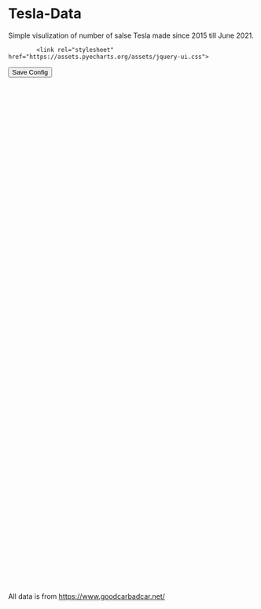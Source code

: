 # Tesla-Data
 
 Simple visulization of number of salse Tesla made since 2015 till June 2021.
 

<!DOCTYPE html>
<head>
    <meta charset="UTF-8">
    <title>Awesome-pyecharts</title>
            <script type="text/javascript" src="https://assets.pyecharts.org/assets/echarts.min.js"></script>
        <script type="text/javascript" src="https://assets.pyecharts.org/assets/jquery.min.js"></script>
        <script type="text/javascript" src="https://assets.pyecharts.org/assets/jquery-ui.min.js"></script>
        <script type="text/javascript" src="https://assets.pyecharts.org/assets/ResizeSensor.js"></script>

            <link rel="stylesheet"  href="https://assets.pyecharts.org/assets/jquery-ui.css">

</head>
<body>
    <style>.box {  }; </style>
        <button onclick="downloadCfg()">Save Config</button>
    <div class="box">
                <div id="a4a32a9dcf33494ebe4a451c4b260c0d" class="chart-container" style="width:900px; height:500px;"></div>
    <script>
        var chart_a4a32a9dcf33494ebe4a451c4b260c0d = echarts.init(
            document.getElementById('a4a32a9dcf33494ebe4a451c4b260c0d'), 'white', {renderer: 'canvas'});
        var option_a4a32a9dcf33494ebe4a451c4b260c0d = {
    "animation": true,
    "animationThreshold": 2000,
    "animationDuration": 1000,
    "animationEasing": "cubicOut",
    "animationDelay": 0,
    "animationDurationUpdate": 300,
    "animationEasingUpdate": "cubicOut",
    "animationDelayUpdate": 0,
    "color": [
        "#c23531",
        "#2f4554",
        "#61a0a8",
        "#d48265",
        "#749f83",
        "#ca8622",
        "#bda29a",
        "#6e7074",
        "#546570",
        "#c4ccd3",
        "#f05b72",
        "#ef5b9c",
        "#f47920",
        "#905a3d",
        "#fab27b",
        "#2a5caa",
        "#444693",
        "#726930",
        "#b2d235",
        "#6d8346",
        "#ac6767",
        "#1d953f",
        "#6950a1",
        "#918597"
    ],
    "series": [
        {
            "type": "bar",
            "name": "Model S",
            "legendHoverLink": true,
            "data": [
                0.0,
                2000.0,
                1200.0,
                1700.0,
                1700.0,
                1700.0,
                1700.0,
                1700.0,
                1700.0,
                1700.0,
                1700.0,
                1845.0,
                2000.0,
                2000.0,
                2000.0,
                2000.0,
                2000.0,
                2000.0,
                2000.0,
                2000.0,
                2000.0,
                2000.0,
                2000.0,
                2000.0,
                1600.0,
                1800.0,
                1800.0,
                2400.0,
                2400.0,
                2400.0,
                2400.0,
                2400.0,
                2400.0,
                2400.0,
                2400.0,
                2400.0,
                2800.0,
                2800.0,
                2800.0,
                1250.0,
                2800.0,
                2800.0,
                1100.0,
                2500.0,
                3750.0,
                1350.0,
                2750.0,
                3250.0,
                875.0,
                800.0,
                2275.0,
                825.0,
                1025.0,
                1750.0,
                975.0,
                1050.0,
                1100.0,
                1235.0,
                1280.0,
                1235.0,
                1900.0,
                1700.0,
                1000.0,
                576.0,
                1280.0,
                1344.0,
                2630.0,
                2338.0,
                2532.0,
                1687.0,
                1386.0,
                1928.0,
                1330.0,
                1330.0,
                1496.0,
                338.0,
                325.0,
                338.0,
                0.0,
                0.0,
                0.0,
                0.0,
                0.0,
                0.0
            ],
            "showBackground": false,
            "stack": "stack1",
            "barMinHeight": 0,
            "barCategoryGap": "50%",
            "barGap": "30%",
            "large": false,
            "largeThreshold": 400,
            "seriesLayoutBy": "column",
            "datasetIndex": 0,
            "clip": true,
            "zlevel": 0,
            "z": 2,
            "label": {
                "show": false,
                "position": "top",
                "margin": 8
            },
            "rippleEffect": {
                "show": true,
                "brushType": "stroke",
                "scale": 2.5,
                "period": 4
            }
        },
        {
            "type": "bar",
            "name": "Model X",
            "legendHoverLink": true,
            "data": [
                0.0,
                0.0,
                0.0,
                0.0,
                0.0,
                0.0,
                0.0,
                0.0,
                0.0,
                30.0,
                12.0,
                55.0,
                75.0,
                150.0,
                250.0,
                250.0,
                250.0,
                250.0,
                250.0,
                250.0,
                250.0,
                250.0,
                250.0,
                250.0,
                1200.0,
                1200.0,
                1200.0,
                2000.0,
                2000.0,
                2000.0,
                2000.0,
                2000.0,
                2000.0,
                2000.0,
                2000.0,
                2000.0,
                2200.0,
                2200.0,
                2200.0,
                1025.0,
                2200.0,
                2200.0,
                1325.0,
                1400.0,
                3975.0,
                1225.0,
                3200.0,
                4100.0,
                950.0,
                1100.0,
                2175.0,
                1050.0,
                1375.0,
                2725.0,
                1225.0,
                1825.0,
                1675.0,
                1811.0,
                1878.0,
                1811.0,
                1450.0,
                1250.0,
                1000.0,
                648.0,
                1440.0,
                1512.0,
                2735.0,
                2431.0,
                2634.0,
                3711.0,
                3048.0,
                4241.0,
                1634.0,
                1634.0,
                1838.0,
                371.0,
                357.0,
                371.0,
                0.0,
                0.0,
                0.0,
                0.0,
                0.0,
                0.0
            ],
            "showBackground": false,
            "stack": "stack1",
            "barMinHeight": 0,
            "barCategoryGap": "50%",
            "barGap": "30%",
            "large": false,
            "largeThreshold": 400,
            "seriesLayoutBy": "column",
            "datasetIndex": 0,
            "clip": true,
            "zlevel": 0,
            "z": 2,
            "label": {
                "show": false,
                "position": "top",
                "margin": 8
            },
            "rippleEffect": {
                "show": true,
                "brushType": "stroke",
                "scale": 2.5,
                "period": 4
            }
        },
        {
            "type": "bar",
            "name": "Model 3",
            "legendHoverLink": true,
            "data": [
                0.0,
                0.0,
                0.0,
                0.0,
                0.0,
                0.0,
                0.0,
                0.0,
                0.0,
                0.0,
                0.0,
                0.0,
                0.0,
                0.0,
                0.0,
                0.0,
                0.0,
                0.0,
                0.0,
                0.0,
                0.0,
                0.0,
                0.0,
                0.0,
                0.0,
                0.0,
                0.0,
                0.0,
                0.0,
                0.0,
                0.0,
                0.0,
                117.0,
                145.0,
                345.0,
                1060.0,
                1875.0,
                2485.0,
                3820.0,
                3875.0,
                6250.0,
                6062.0,
                14250.0,
                17800.0,
                22250.0,
                17750.0,
                18650.0,
                25250.0,
                6500.0,
                5750.0,
                10175.0,
                10050.0,
                13950.0,
                20550.0,
                13450.0,
                13150.0,
                20250.0,
                15566.0,
                16143.0,
                15566.0,
                19000.0,
                17500.0,
                8000.0,
                5400.0,
                12000.0,
                12600.0,
                31208.0,
                27740.0,
                30052.0,
                14506.0,
                11916.0,
                16578.0,
                7395.0,
                7395.0,
                8320.0,
                9590.0,
                9221.0,
                9590.0,
                0.0,
                0.0,
                0.0,
                0.0,
                0.0,
                0.0
            ],
            "showBackground": false,
            "stack": "stack1",
            "barMinHeight": 0,
            "barCategoryGap": "50%",
            "barGap": "30%",
            "large": false,
            "largeThreshold": 400,
            "seriesLayoutBy": "column",
            "datasetIndex": 0,
            "clip": true,
            "zlevel": 0,
            "z": 2,
            "label": {
                "show": false,
                "position": "top",
                "margin": 8
            },
            "rippleEffect": {
                "show": true,
                "brushType": "stroke",
                "scale": 2.5,
                "period": 4
            }
        }
    ],
    "legend": [
        {
            "data": [
                "Model S",
                "Model X",
                "Model 3"
            ],
            "selected": {
                "Model S": true,
                "Model X": true,
                "Model 3": true
            },
            "show": true,
            "padding": 5,
            "itemGap": 10,
            "itemWidth": 25,
            "itemHeight": 14
        }
    ],
    "tooltip": {
        "show": true,
        "trigger": "item",
        "triggerOn": "mousemove|click",
        "axisPointer": {
            "type": "line"
        },
        "showContent": true,
        "alwaysShowContent": false,
        "showDelay": 0,
        "hideDelay": 100,
        "textStyle": {
            "fontSize": 14
        },
        "borderWidth": 0,
        "padding": 5
    },
    "xAxis": [
        {
            "show": true,
            "scale": false,
            "nameLocation": "end",
            "nameGap": 15,
            "gridIndex": 0,
            "inverse": false,
            "offset": 0,
            "splitNumber": 5,
            "minInterval": 0,
            "splitLine": {
                "show": false,
                "lineStyle": {
                    "show": true,
                    "width": 1,
                    "opacity": 1,
                    "curveness": 0,
                    "type": "solid"
                }
            },
            "data": [
                "Jan 2015",
                "Feb 2015",
                "Mar 2015",
                "Apr 2015",
                "May 2015",
                "Jun 2015",
                "Jul 2015",
                "Aug 2015",
                "Sep 2015",
                "Oct 2015",
                "Nov 2015",
                "Dec 2015",
                "Jan 2016",
                "Feb 2016",
                "Mar 2016",
                "Apr 2016",
                "May 2016",
                "Jun 2016",
                "Jul 2016",
                "Aug 2016",
                "Sep 2016",
                "Oct 2016",
                "Nov 2016",
                "Dec 2016",
                "Jan 2017",
                "Feb 2017",
                "Mar 2017",
                "Apr 2017",
                "May 2017",
                "Jun 2017",
                "Jul 2017",
                "Aug 2017",
                "Sep 2017",
                "Oct 2017",
                "Nov 2017",
                "Dec 2017",
                "Jan 2018",
                "Feb 2018",
                "Mar 2018",
                "Apr 2018",
                "May 2018",
                "Jun 2018",
                "Jul 2018",
                "Aug 2018",
                "Sep 2018",
                "Oct 2018",
                "Nov 2018",
                "Dec 2018",
                "Jan 2019",
                "Feb 2019",
                "Mar 2019",
                "Apr 2019",
                "May 2019",
                "Jun 2019",
                "Jul 2019",
                "Aug 2019",
                "Sep 2019",
                "Oct 2019",
                "Nov 2019",
                "Dec 2019",
                "Jan 2020",
                "Feb 2020",
                "Mar 2020",
                "Apr 2020",
                "May 2020",
                "Jun 2020",
                "Jul 2020",
                "Aug 2020",
                "Sep 2020",
                "Oct 2020",
                "Nov 2020",
                "Dec 2020",
                "Jan 2021",
                "Feb 2021",
                "Mar 2021",
                "Apr 2021",
                "May 2021",
                "Jun 2021",
                "Jul 2021",
                "Aug 2021",
                "Sep 2021",
                "Oct 2021",
                "Nov 2021",
                "Dec 2021"
            ]
        }
    ],
    "yAxis": [
        {
            "show": true,
            "scale": false,
            "nameLocation": "end",
            "nameGap": 15,
            "gridIndex": 0,
            "inverse": false,
            "offset": 0,
            "splitNumber": 5,
            "minInterval": 0,
            "splitLine": {
                "show": false,
                "lineStyle": {
                    "show": true,
                    "width": 1,
                    "opacity": 1,
                    "curveness": 0,
                    "type": "solid"
                }
            }
        }
    ],
    "title": [
        {
            "text": "Number of Sales per Month",
            "padding": 5,
            "itemGap": 10
        }
    ],
    "dataZoom": [
        {
            "show": true,
            "type": "slider",
            "realtime": true,
            "start": 20,
            "end": 80,
            "orient": "horizontal",
            "zoomLock": false,
            "filterMode": "filter"
        }
    ]
};
        chart_a4a32a9dcf33494ebe4a451c4b260c0d.setOption(option_a4a32a9dcf33494ebe4a451c4b260c0d);
    </script>
<br/>                <div id="5ff4fc03b54845b8923f4e7514b86a70" class="chart-container" style="width:900px; height:500px;"></div>
    <script>
        var chart_5ff4fc03b54845b8923f4e7514b86a70 = echarts.init(
            document.getElementById('5ff4fc03b54845b8923f4e7514b86a70'), 'white', {renderer: 'canvas'});
        var option_5ff4fc03b54845b8923f4e7514b86a70 = {
    "animation": true,
    "animationThreshold": 2000,
    "animationDuration": 1000,
    "animationEasing": "cubicOut",
    "animationDelay": 0,
    "animationDurationUpdate": 300,
    "animationEasingUpdate": "cubicOut",
    "animationDelayUpdate": 0,
    "color": [
        "#c23531",
        "#2f4554",
        "#61a0a8",
        "#d48265",
        "#749f83",
        "#ca8622",
        "#bda29a",
        "#6e7074",
        "#546570",
        "#c4ccd3",
        "#f05b72",
        "#ef5b9c",
        "#f47920",
        "#905a3d",
        "#fab27b",
        "#2a5caa",
        "#444693",
        "#726930",
        "#b2d235",
        "#6d8346",
        "#ac6767",
        "#1d953f",
        "#6950a1",
        "#918597"
    ],
    "series": [
        {
            "type": "pie",
            "clockwise": true,
            "data": [
                {
                    "name": "Model S",
                    "value": 139278.0
                },
                {
                    "name": "Model X",
                    "value": 103577.0
                },
                {
                    "name": "Model 3",
                    "value": 561095.0
                }
            ],
            "radius": [
                "30%",
                "75%"
            ],
            "center": [
                "50%",
                "50%"
            ],
            "roseType": "area",
            "label": {
                "show": true,
                "position": "top",
                "margin": 8
            }
        }
    ],
    "legend": [
        {
            "data": [
                "Model S",
                "Model X",
                "Model 3"
            ],
            "selected": {},
            "show": true,
            "padding": 5,
            "itemGap": 10,
            "itemWidth": 25,
            "itemHeight": 14
        }
    ],
    "tooltip": {
        "show": true,
        "trigger": "item",
        "triggerOn": "mousemove|click",
        "axisPointer": {
            "type": "line"
        },
        "showContent": true,
        "alwaysShowContent": false,
        "showDelay": 0,
        "hideDelay": 100,
        "textStyle": {
            "fontSize": 14
        },
        "borderWidth": 0,
        "padding": 5
    },
    "title": [
        {
            "text": "Number of Sales",
            "padding": 5,
            "itemGap": 10
        }
    ]
};
        chart_5ff4fc03b54845b8923f4e7514b86a70.setOption(option_5ff4fc03b54845b8923f4e7514b86a70);
    </script>
<br/>    </div>
    <script>
            $('#a4a32a9dcf33494ebe4a451c4b260c0d').resizable().draggable().css('border-style', 'dashed').css('border-width', '1px');$("#a4a32a9dcf33494ebe4a451c4b260c0d>div:nth-child(1)").width("100%").height("100%");
            new ResizeSensor(jQuery('#a4a32a9dcf33494ebe4a451c4b260c0d'), function() { chart_a4a32a9dcf33494ebe4a451c4b260c0d.resize()});
            $('#5ff4fc03b54845b8923f4e7514b86a70').resizable().draggable().css('border-style', 'dashed').css('border-width', '1px');$("#5ff4fc03b54845b8923f4e7514b86a70>div:nth-child(1)").width("100%").height("100%");
            new ResizeSensor(jQuery('#5ff4fc03b54845b8923f4e7514b86a70'), function() { chart_5ff4fc03b54845b8923f4e7514b86a70.resize()});
            var charts_id = ['a4a32a9dcf33494ebe4a451c4b260c0d','5ff4fc03b54845b8923f4e7514b86a70'];
function downloadCfg () {
    const fileName = 'chart_config.json'
    let downLink = document.createElement('a')
    downLink.download = fileName

    let result = []
    for(let i=0; i<charts_id.length; i++) {
        chart = $('#'+charts_id[i])
        result.push({
            cid: charts_id[i],
            width: chart.css("width"),
            height: chart.css("height"),
            top: chart.offset().top + "px",
            left: chart.offset().left + "px"
        })
    }

    let blob = new Blob([JSON.stringify(result)])
    downLink.href = URL.createObjectURL(blob)
    document.body.appendChild(downLink)
    downLink.click()
    document.body.removeChild(downLink)
}
    </script>
</body>
</html>

 
 
 All data is from https://www.goodcarbadcar.net/
